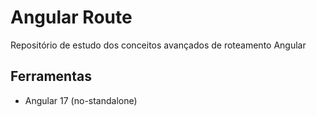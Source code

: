 # Angular Route
Repositório de estudo dos conceitos avançados de roteamento Angular

## Ferramentas
- Angular 17 (no-standalone)
